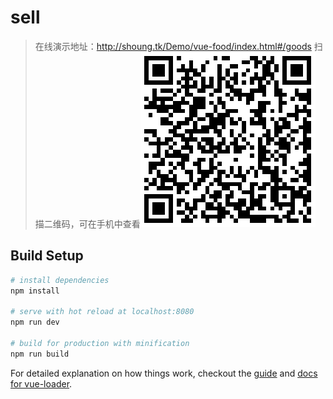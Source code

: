 # sell

> 在线演示地址：http://shoung.tk/Demo/vue-food/index.html#/goods
> 扫描二维码，可在手机中查看![](qr.png)

## Build Setup

``` bash
# install dependencies
npm install

# serve with hot reload at localhost:8080
npm run dev

# build for production with minification
npm run build
```

For detailed explanation on how things work, checkout the [guide](http://vuejs-templates.github.io/webpack/) and [docs for vue-loader](http://vuejs.github.io/vue-loader).
